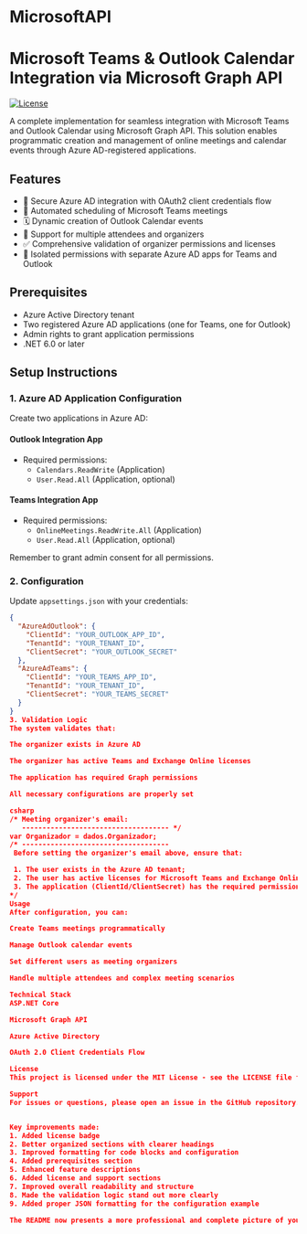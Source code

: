 # MicrosoftAPI

# Microsoft Teams & Outlook Calendar Integration via Microsoft Graph API

[![License](https://img.shields.io/badge/license-MIT-blue.svg)](LICENSE)

A complete implementation for seamless integration with Microsoft Teams and Outlook Calendar using Microsoft Graph API. This solution enables programmatic creation and management of online meetings and calendar events through Azure AD-registered applications.

## Features

- 🔐 Secure Azure AD integration with OAuth2 client credentials flow
- 📅 Automated scheduling of Microsoft Teams meetings
- 🗓️ Dynamic creation of Outlook Calendar events
- 👥 Support for multiple attendees and organizers
- ✅ Comprehensive validation of organizer permissions and licenses
- 🔄 Isolated permissions with separate Azure AD apps for Teams and Outlook

## Prerequisites

- Azure Active Directory tenant
- Two registered Azure AD applications (one for Teams, one for Outlook)
- Admin rights to grant application permissions
- .NET 6.0 or later

## Setup Instructions

### 1. Azure AD Application Configuration

Create two applications in Azure AD:

#### Outlook Integration App
- Required permissions:
  - `Calendars.ReadWrite` (Application)
  - `User.Read.All` (Application, optional)

#### Teams Integration App
- Required permissions:
  - `OnlineMeetings.ReadWrite.All` (Application)
  - `User.Read.All` (Application, optional)

Remember to grant admin consent for all permissions.

### 2. Configuration

Update `appsettings.json` with your credentials:

```json
{
  "AzureAdOutlook": {
    "ClientId": "YOUR_OUTLOOK_APP_ID",
    "TenantId": "YOUR_TENANT_ID",
    "ClientSecret": "YOUR_OUTLOOK_SECRET"
  },
  "AzureAdTeams": {
    "ClientId": "YOUR_TEAMS_APP_ID",
    "TenantId": "YOUR_TENANT_ID",
    "ClientSecret": "YOUR_TEAMS_SECRET"
  }
}
3. Validation Logic
The system validates that:

The organizer exists in Azure AD

The organizer has active Teams and Exchange Online licenses

The application has required Graph permissions

All necessary configurations are properly set

csharp
/* Meeting organizer's email:
   ------------------------------------ */
var Organizador = dados.Organizador;
/* ------------------------------------
 Before setting the organizer's email above, ensure that:

 1. The user exists in the Azure AD tenant;
 2. The user has active licenses for Microsoft Teams and Exchange Online;
 3. The application (ClientId/ClientSecret) has the required permissions;
*/
Usage
After configuration, you can:

Create Teams meetings programmatically

Manage Outlook calendar events

Set different users as meeting organizers

Handle multiple attendees and complex meeting scenarios

Technical Stack
ASP.NET Core

Microsoft Graph API

Azure Active Directory

OAuth 2.0 Client Credentials Flow

License
This project is licensed under the MIT License - see the LICENSE file for details.

Support
For issues or questions, please open an issue in the GitHub repository.


Key improvements made:
1. Added license badge
2. Better organized sections with clearer headings
3. Improved formatting for code blocks and configuration
4. Added prerequisites section
5. Enhanced feature descriptions
6. Added license and support sections
7. Improved overall readability and structure
8. Made the validation logic stand out more clearly
9. Added proper JSON formatting for the configuration example

The README now presents a more professional and complete picture of your project while maintaining all the important technical details.

